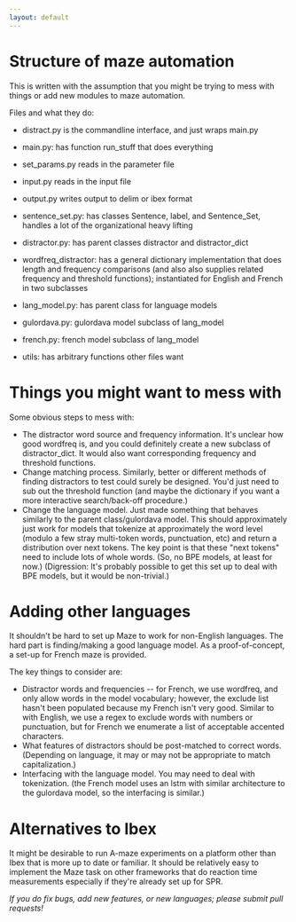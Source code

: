 ```yaml
---
layout: default
---
```


# Structure of maze automation

This is written with the assumption that you might be trying to mess with things or add new modules to maze automation. 

Files and what they do:
- distract.py is the commandline interface, and just wraps main.py
- main.py: has function run_stuff that does everything 

- set_params.py reads in the parameter file
- input.py reads in the input file
- output.py writes output to delim or ibex format

- sentence_set.py: has classes Sentence, label, and Sentence_Set, handles a lot of the organizational heavy lifting

- distractor.py: has parent classes distractor and distractor_dict 
- wordfreq_distractor: has a general dictionary implementation that does length and frequency comparisons (and also also supplies related frequency and threshold functions); instantiated for English and French in two subclasses 


- lang_model.py: has parent class for language models
- gulordava.py: gulordava model subclass of lang_model
- french.py: french model subclass of lang_model

- utils: has arbitrary functions other files want

# Things you might want to mess with

Some obvious steps to mess with:
- The distractor word source and frequency information. It's unclear how good wordfreq is, and you could definitely create a new subclass of distractor_dict. It would also want corresponding frequency and threshold functions.
- Change matching process. Similarly, better or different methods of finding distractors to test could surely be designed. You'd just need to sub out the threshold function (and maybe the dictionary if you want a more interactive search/back-off procedure.)
- Change the language model. Just made something that behaves similarly to the parent class/gulordava model. This should approximately just work for models that tokenize at approximately the word level (modulo a few stray multi-token words, punctuation, etc) and return a distribution over next tokens. The key point is that these "next tokens" need to include lots of whole words. (So, no BPE models, at least for now.)
(Digression: It's probably possible to get this set up to deal with BPE models, but it would be non-trivial.)

# Adding other languages

It shouldn't be hard to set up Maze to work for non-English languages. The hard part is finding/making a good language model. As a proof-of-concept, a set-up for French maze is provided. 

The key things to consider are:
- Distractor words and frequencies -- for French, we use wordfreq, and only allow words in the model vocabulary; however, the exclude list hasn't been populated because my French isn't very good. Similar to with English, we use a regex to exclude words with numbers or punctuation, but for French we enumerate a list of acceptable accented characters.
- What features of distractors should be post-matched to correct words. (Depending on language, it may or may not be appropriate to match capitalization.)
- Interfacing with the language model. You may need to deal with tokenization. (the French model uses an lstm with similar architecture to the gulordava model, so the interfacing is similar.)

# Alternatives to Ibex

It might be desirable to run A-maze experiments on a platform other than Ibex that is more up to date or familiar. It should be relatively easy to implement the Maze task on other frameworks that do reaction time measurements especially if they're already set up for SPR.

*If you do fix bugs, add new features, or new languages; please submit pull requests!*
